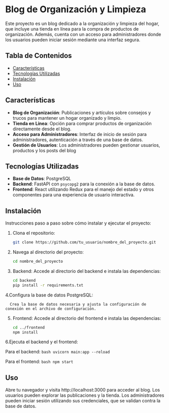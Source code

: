 # Blog de Organización y Limpieza

Este proyecto es un blog dedicado a la organización y limpieza del hogar, que incluye una tienda en línea para la compra de productos de organización. Además, cuenta con un acceso para administradores donde los usuarios pueden iniciar sesión mediante una interfaz segura.

## Tabla de Contenidos

- [Características](#características)
- [Tecnologías Utilizadas](#tecnologías-utilizadas)
- [Instalación](#instalación)
- [Uso](#uso)

## Características

- **Blog de Organización**: Publicaciones y artículos sobre consejos y trucos para mantener un hogar organizado y limpio.
- **Tienda en Línea**: Opción para comprar productos de organización directamente desde el blog.
- **Acceso para Administradores**: Interfaz de inicio de sesión para administradores, autenticación a través de una base de datos.
- **Gestión de Usuarios**: Los administradores pueden gestionar usuarios, productos y los posts del blog

## Tecnologías Utilizadas

- **Base de Datos**: PostgreSQL
- **Backend**: FastAPI con `psycopg2` para la conexión a la base de datos.
- **Frontend**: React utilizando Redux para el manejo del estado y otros componentes para una experiencia de usuario interactiva.

## Instalación

Instrucciones paso a paso sobre cómo instalar y ejecutar el proyecto:

1. Clona el repositorio:
   ```bash
   git clone https://github.com/tu_usuario/nombre_del_proyecto.git
   ```

2. Navega al directorio del proyecto:
   ```bash
   cd nombre_del_proyecto
   ```

3. Backend: Accede al directorio del backend e instala las dependencias:
   ```bash
   cd backend
   pip install -r requirements.txt
   ```

4.Configura la base de datos PostgreSQL:
  
      Crea la base de datos necesaria y ajusta la configuración de conexión en el archivo de configuración.

5. Frontend: Accede al directorio del frontend e instala las dependencias:
   ```bash
   cd ../frontend
   npm install
   ```
   
6.Ejecuta el backend y el frontend:
   
   Para el backend:
      ```bash
      uvicorn main:app --reload
      ```
   
   Para el frontend:
      ```bash
      npm start
      ```
## Uso
Abre tu navegador y visita http://localhost:3000 para acceder al blog.
Los usuarios pueden explorar las publicaciones y la tienda.
Los administradores pueden iniciar sesión utilizando sus credenciales, que se validan contra la base de datos.

